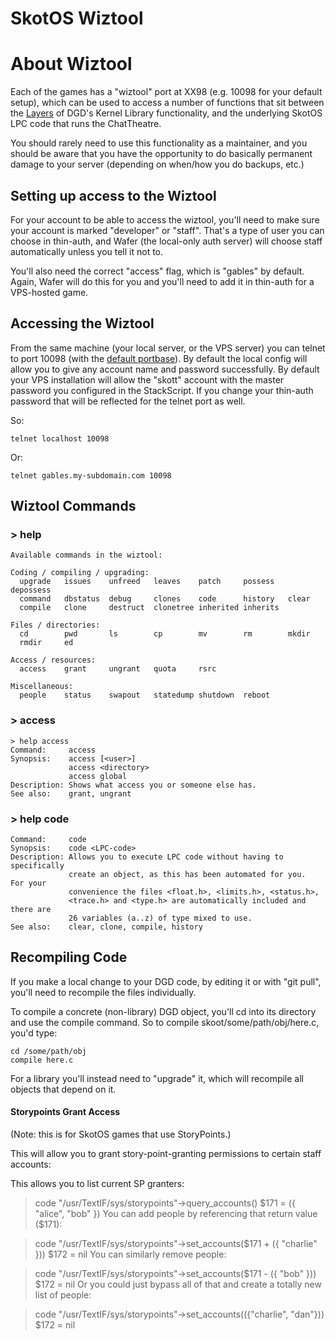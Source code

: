 # SkotOS Wiztool

# About Wiztool

Each of the games has a "wiztool" port at XX98 (e.g. 10098 for your default setup), which can be used to access a number of functions that sit between the [Layers](../Maintainer/Layers.md) of DGD's Kernel Library functionality, and the underlying SkotOS LPC code that runs the ChatTheatre.

You should rarely need to use this functionality as a maintainer, and you should be aware that you have the opportunity to do basically permanent damage to your server (depending on when/how you do backups, etc.)

## Setting up access to the Wiztool

For your account to be able to access the wiztool, you'll need to make sure your account is marked "developer" or "staff". That's a type of user you can choose in thin-auth, and Wafer (the local-only auth server) will choose staff automatically unless you tell it not to.

You'll also need the correct "access" flag, which is "gables" by default. Again, Wafer will do this for you and you'll need to add it in thin-auth for a VPS-hosted game.

## Accessing the Wiztool

From the same machine (your local server, or the VPS server) you can telnet to port 10098 (with the [default portbase](./SkotOS_Ports.md)). By default the local config will allow you to give any account name and password successfully. By default your VPS installation will allow the "skott" account with the master password you configured in the StackScript. If you change your thin-auth password that will be reflected for the telnet port as well.

So:

    telnet localhost 10098

Or:

    telnet gables.my-subdomain.com 10098

## Wiztool Commands

### > help

```
Available commands in the wiztool:

Coding / compiling / upgrading:
  upgrade   issues    unfreed   leaves    patch     possess   depossess
  command   dbstatus  debug     clones    code      history   clear
  compile   clone     destruct  clonetree inherited inherits

Files / directories:
  cd        pwd       ls        cp        mv        rm        mkdir
  rmdir     ed

Access / resources:
  access    grant     ungrant   quota     rsrc

Miscellaneous:
  people    status    swapout   statedump shutdown  reboot

````
### > access
```
> help access
Command:     access
Synopsis:    access [<user>]
             access <directory>
             access global
Description: Shows what access you or someone else has.
See also:    grant, ungrant
```

### > help code

```
Command:     code
Synopsis:    code <LPC-code>
Description: Allows you to execute LPC code without having to specifically
             create an object, as this has been automated for you.  For your
             convenience the files <float.h>, <limits.h>, <status.h>,
             <trace.h> and <type.h> are automatically included and there are
             26 variables (a..z) of type mixed to use.
See also:    clear, clone, compile, history
```


## Recompiling Code

If you make a local change to your DGD code, by editing it or with "git pull", you'll need to recompile the files individually.

To compile a concrete (non-library) DGD object, you'll cd into its directory and use the compile command. So to compile skoot/some/path/obj/here.c, you'd type:

    cd /some/path/obj
    compile here.c

For a library you'll instead need to "upgrade" it, which will recompile all objects that depend on it.

#### Storypoints Grant Access

(Note: this is for SkotOS games that use StoryPoints.)

This will allow you to grant story-point-granting permissions to certain staff accounts:

This allows you to list current SP granters:

> code "/usr/TextIF/sys/storypoints"->query_accounts() 
$171 = ({ "alice", "bob" })
You can add people by referencing that return value ($171):

> code "/usr/TextIF/sys/storypoints"->set_accounts($171 + ({ "charlie" }))
$172 = nil
You can similarly remove people:

> code "/usr/TextIF/sys/storypoints"->set_accounts($171 - ({ "bob" }))
$172 = nil
Or you could just bypass all of that and create a totally new list of people:

> code "/usr/TextIF/sys/storypoints"->set_accounts(({"charlie", "dan"}))
$172 = nil


